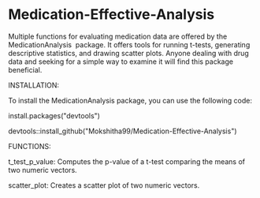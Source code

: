 # Medication-Effective-Analysis
Multiple functions for evaluating medication data are offered by the MedicationAnalysis  package. It offers tools for running t-tests, generating descriptive statistics, and drawing scatter plots. Anyone dealing with drug data and seeking for a simple way to examine it will find this package beneficial.


INSTALLATION: 

To install the MedicationAnalysis package, you can use the following code: 

install.packages("devtools")

devtools::install_github("Mokshitha99/Medication-Effective-Analysis")


FUNCTIONS: 

t_test_p_value: Computes the p-value of a t-test comparing the means of two numeric vectors.

scatter_plot: Creates a scatter plot of two numeric vectors.
